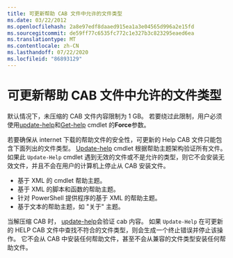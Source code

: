 ```yaml
---
title: 可更新帮助 CAB 文件中允许的文件类型
ms.date: 03/22/2012
ms.openlocfilehash: 2a8e97edf8daaed915ea1a3e04565d996a2e15fd
ms.sourcegitcommit: de59ff77c6535fc772c1e327b3c823295eaed6ea
ms.translationtype: MT
ms.contentlocale: zh-CN
ms.lasthandoff: 07/22/2020
ms.locfileid: "86893129"
---
```

# <a name="file-types-permitted-in-an-updatable-help-cab-file"></a>可更新帮助 CAB 文件中允许的文件类型

默认情况下，未压缩的 CAB 文件内容限制为 1 GB。 若要绕过此限制，用户必须使用[update-help](/powershell/module/Microsoft.PowerShell.Core/Update-Help)和[Get-help](/powershell/module/Microsoft.PowerShell.Core/Save-Help) cmdlet 的**Force**参数。

若要确保从 internet 下载的帮助文件的安全性，可更新的 Help CAB 文件只能包含下面列出的文件类型。 [Update-help](/powershell/module/Microsoft.PowerShell.Core/Update-Help) cmdlet 根据帮助主题架构验证所有文件。 如果此 `Update-Help` cmdlet 遇到无效的文件或不是允许的类型，则它不会安装无效文件，并且不会在用户的计算机上停止从 CAB 安装文件。

- 基于 XML 的 cmdlet 帮助主题。
- 基于 XML 的脚本和函数的帮助主题。
- 针对 PowerShell 提供程序的基于 XML 的帮助主题。
- 基于文本的帮助主题，如 "关于" 主题。

当解压缩 CAB 时， [update-help](/powershell/module/Microsoft.PowerShell.Core/Update-Help)会验证 cab 内容。 如果 `Update-Help` 在可更新的 HELP CAB 文件中查找不符合的文件类型，则会生成一个终止错误并停止该操作。 它不会从 CAB 中安装任何帮助文件，甚至不会从兼容的文件类型安装任何帮助文件。
